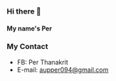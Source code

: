 ### Hi there 👋
#### My name's Per
### My Contact
- FB: Per Thanakrit
- E-mail: aupper094@gmail.com
<!--
**Perthanakrit/Perthanakrit** is a ✨ _special_ ✨ repository because its `README.md` (this file) appears on your GitHub profile.
# Hello
# My name is Per.
- 👨🏻‍💻 I am a Computer science student at Kasetsart University.
- 🌱 I’m currently learning about software development.

-->
